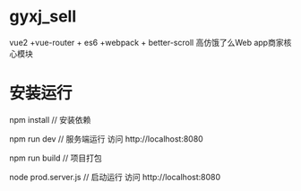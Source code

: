 # gyxj_sell
vue2 +vue-router + es6 +webpack + better-scroll 高仿饿了么Web app商家核心模块

# 安装运行

npm install  // 安装依赖

npm run dev  // 服务端运行 访问 http://localhost:8080

npm run build  // 项目打包

node prod.server.js  // 启动运行 访问 http://localhost:8080
